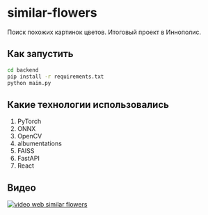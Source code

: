 # similar-flowers
Поиск похожих картинок цветов. Итоговый проект в Иннополис.

## Как запустить
```bash
cd backend
pip install -r requirements.txt
python main.py
```

## Какие технологии использовались
<ol>
  <li>PyTorch</li>
  <li>ONNX</li>
  <li>OpenCV</li>
  <li>albumentations</li>
  <li>FAISS</li>
  <li>FastAPI</li>
  <li>React</li>
</ol>

## Видео
[![video web similar flowers](https://img.youtube.com/vi/QwYuu84FVjA/0.jpg)](https://www.youtube.com/watch?v=QwYuu84FVjA)
